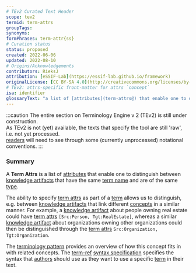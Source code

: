 ```yaml
---
# TEv2 Curated Text Header
scope: tev2
termid: term-attrs
groupTags:
synonyms:
formPhrases: term-attr{ss}
# Curation status
status: proposed
created: 2022-06-06
updated: 2022-08-10
# Origins/Acknowledgements
contributors: RieksJ
attribution: [eSSIF-Lab](https://essif-lab.github.io/framework)
originalLicense: [CC BY-SA 4.0](http://creativecommons.org/licenses/by-sa/4.0/?ref=chooser-v1)
# TEv2: attrs-specific front-matter for attrs `concept`
isa: identifier
glossaryText: "a list of [attributes](term-attrs@) that enable one to distinguish between [knowledge artifacts](@) that have the same [term name](@) and are of the same [type](term-type@)."
---
```


:::caution
The entire section on Terminology Engine v 2 (TEv2) is still under construction.<br/>
As TEv2 is not (yet) available, the texts that specify the tool are still 'raw', i.e. not yet processed.<br/>[readers](@) will need to see through some (currently unprocessed) notational conventions.
:::

### Summary
A **Term Attrs** is a list of [attributes](term-attrs@) that enable one to distinguish between [knowledge artifacts](@) that have the same [term name](@) and are of the same [type](term-type@).

The ability to specify [term attrs](@) as part of a [term](@) allows us to distinguish, e.g. between [knowledge artifacts](@) that link different [concepts](@) in a similar manner. For example, a [knowledge artifact](@) about people owning real estate could have [term attrs](@) `[Src:Person, Tgt:RealEstate]`, whereas a similar [knowledge artifact](@) about organizations owning other organizations could then be distinguished through the [term attrs](@) `Src:Organization, Tgt:Organization`.

The [terminology pattern](pattern-terminology-support@) provides an overview of how this concept fits in with related concepts.
The [term-ref](@) [syntax specification](/docs/tev2/spec-syntax/term-ref-syntax) specifies the syntax that [authors](@) should use as they want to use a specific [term](@) in their text.
